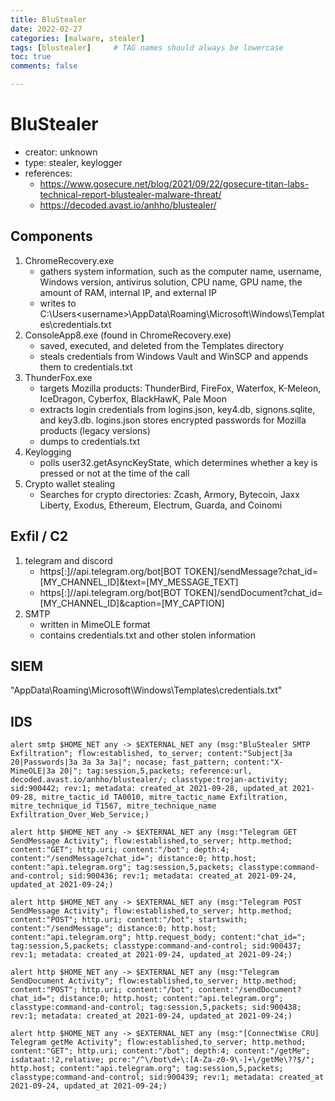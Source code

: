 ```yaml
---
title: BluStealer
date: 2022-02-27
categories: [malware, stealer]
tags: [blustealer]     # TAG names should always be lowercase
toc: true
comments: false

---
```


# BluStealer
- creator: unknown
- type: stealer, keylogger
- references:
    - https://www.gosecure.net/blog/2021/09/22/gosecure-titan-labs-technical-report-blustealer-malware-threat/
    - https://decoded.avast.io/anhho/blustealer/


## Components
1. ChromeRecovery.exe
    - gathers system information, such as the computer name, username, Windows version, antivirus solution, CPU name, GPU name, the amount of RAM, internal IP, and external IP
    - writes to C:\Users\<username>\AppData\Roaming\Microsoft\Windows\Templates\credentials.txt
2. ConsoleApp8.exe (found in ChromeRecovery.exe)
    - saved, executed, and deleted from the Templates directory
    - steals credentials from Windows Vault and WinSCP and appends them to credentials.txt
3. ThunderFox.exe
    - targets Mozilla products: ThunderBird, FireFox, Waterfox, K-Meleon, IceDragon, Cyberfox, BlackHawK, Pale Moon
    - extracts login credentials from logins.json, key4.db, signons.sqlite, and key3.db. logins.json stores encrypted passwords for Mozilla products (legacy versions)
    - dumps to credentials.txt
4. Keylogging
    - polls user32.getAsyncKeyState, which determines whether a key is pressed or not at the time of the call
5. Crypto wallet stealing
    - Searches for crypto directories: Zcash, Armory, Bytecoin, Jaxx Liberty, Exodus, Ethereum, Electrum, Guarda, and Coinomi

## Exfil / C2
1. telegram and discord
    - https[:]//api.telegram.org/bot[BOT TOKEN]/sendMessage?chat_id=[MY_CHANNEL_ID]&text=[MY_MESSAGE_TEXT]
    - https[:]//api.telegram.org/bot[BOT TOKEN]/sendDocument?chat_id=[MY_CHANNEL_ID]&caption=[MY_CAPTION]
2. SMTP
    - written in MimeOLE format
    - contains credentials.txt and other stolen information


## SIEM
"AppData\Roaming\Microsoft\Windows\Templates\credentials.txt"

## IDS
```alert smtp $HOME_NET any -> $EXTERNAL_NET any (msg:"BluStealer SMTP Exfiltration"; flow:established, to_server; content:"Subject|3a 20|Passwords|3a 3a 3a 3a|"; nocase; fast_pattern; content:"X-MimeOLE|3a 20|"; tag:session,5,packets; reference:url, decoded.avast.io/anhho/blustealer/; classtype:trojan-activity; sid:900442; rev:1; metadata: created_at 2021-09-28, updated_at 2021-09-28, mitre_tactic_id TA0010, mitre_tactic_name Exfiltration, mitre_technique_id T1567, mitre_technique_name Exfiltration_Over_Web_Service;)```

```alert http $HOME_NET any -> $EXTERNAL_NET any (msg:"Telegram GET SendMessage Activity"; flow:established,to_server; http.method; content:"GET"; http.uri; content:"/bot"; depth:4; content:"/sendMessage?chat_id="; distance:0; http.host; content:"api.telegram.org"; tag:session,5,packets; classtype:command-and-control; sid:900436; rev:1; metadata: created_at 2021-09-24, updated_at 2021-09-24;)```

```alert http $HOME_NET any -> $EXTERNAL_NET any (msg:"Telegram POST SendMessage Activity"; flow:established,to_server; http.method; content:"POST"; http.uri; content:"/bot"; startswith; content:"/sendMessage"; distance:0; http.host; content:"api.telegram.org"; http.request_body; content:"chat_id="; tag:session,5,packets; classtype:command-and-control; sid:900437; rev:1; metadata: created_at 2021-09-24, updated_at 2021-09-24;)```

```alert http $HOME_NET any -> $EXTERNAL_NET any (msg:"Telegram SendDocument Activity"; flow:established,to_server; http.method; content:"POST"; http.uri; content:"/bot"; content:"/sendDocument?chat_id="; distance:0; http.host; content:"api.telegram.org"; classtype:command-and-control; tag:session,5,packets; sid:900438; rev:1; metadata: created_at 2021-09-24, updated_at 2021-09-24;)```

```alert http $HOME_NET any -> $EXTERNAL_NET any (msg:"[ConnectWise CRU] Telegram getMe Activity"; flow:established,to_server; http.method; content:"GET"; http.uri; content:"/bot"; depth:4; content:"/getMe"; isdataat:!2,relative; pcre:"/^\/bot\d+\:[A-Za-z0-9\-]+\/getMe\??$/"; http.host; content:"api.telegram.org"; tag:session,5,packets; classtype:command-and-control; sid:900439; rev:1; metadata: created_at 2021-09-24, updated_at 2021-09-24;)```
